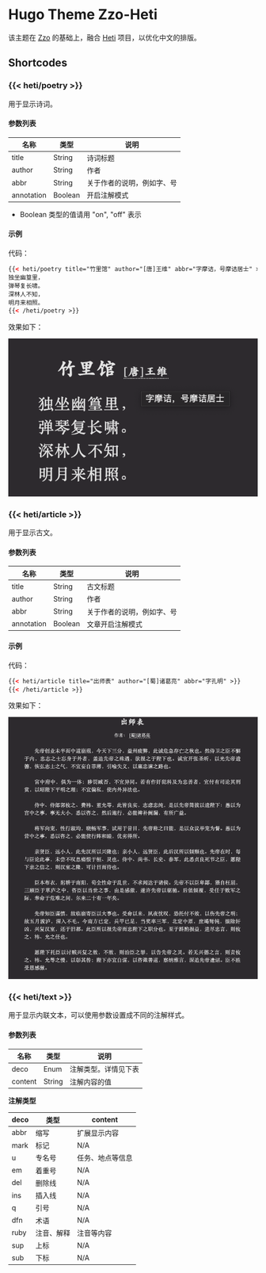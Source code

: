 # Hugo Theme Zzo-Heti

该主题在 [Zzo](https://github.com/zzossig/hugo-theme-zzo) 的基础上，融合 [Heti](https://sivan.github.io/heti/) 项目，以优化中文的排版。

## Shortcodes

### {{< heti/poetry >}}

用于显示诗词。

#### 参数列表

| 名称 | 类型 | 说明 |
| ---- | ---- | ---- |
| title | String | 诗词标题 |
| author | String | 作者 |
| abbr | String | 关于作者的说明，例如字、号 |
| annotation | Boolean | 开启注解模式 |

* Boolean 类型的值请用 "on", "off" 表示

#### 示例

代码：

``` html
{{< heti/poetry title="竹里馆" author="[唐]王维" abbr="字摩诘，号摩诘居士" >}}
独坐幽篁里，
弹琴复长啸。
深林人不知，
明月来相照。
{{< /heti/poetry >}}
```

效果如下：

![](./images/heti-poetry-screenshot.png)

### {{< heti/article >}}

用于显示古文。

#### 参数列表

| 名称 | 类型 | 说明 |
| ---- | ---- | ---- |
| title | String | 古文标题 |
| author | String | 作者 |
| abbr | String | 关于作者的说明，例如字、号 |
| annotation | Boolean | 文章开启注解模式 |

#### 示例

代码：

``` html
{{< heti/article title="出师表" author="[蜀]诸葛亮" abbr="字孔明" >}}
{{< /heti/article >}}
```

效果如下：

![](./images/heti-article-screenshot.png)

### {{< heti/text >}}

用于显示内联文本，可以使用参数设置成不同的注解样式。

#### 参数列表

| 名称 | 类型 | 说明 |
| ---- | ---- | ---- |
| deco | Enum | 注解类型。详情见下表 |
| content | String | 注解内容的值 |

**注解类型**

| deco | 类型 | content |
| ---- | ---- | ------- |
| abbr | 缩写 | 扩展显示内容 |
| mark | 标记 | N/A |
| u    | 专名号 | 任务、地点等信息 |
| em   | 着重号 | N/A |
| del  | 删除线 | N/A |
| ins  | 插入线 | N/A |
| q  | 引号 | N/A |
| dfn  | 术语 | N/A |
| ruby  | 注音、解释 | 注音等内容 |
| sup  | 上标 | N/A |
| sub  | 下标 | N/A |
